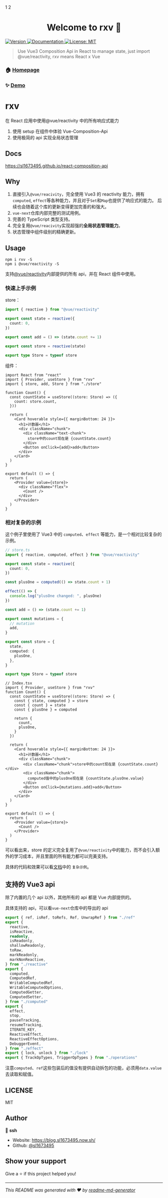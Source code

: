 1
2
<h1 align="center">Welcome to rxv 👋</h1>
<p>
  <a href="https://www.npmjs.com/package/rxv" target="_blank">
    <img alt="Version" src="https://img.shields.io/npm/v/rxv.svg">
  </a>
  <a href="https://sl1673495.github.io/react-composition-api" target="_blank">
    <img alt="Documentation" src="https://img.shields.io/badge/documentation-yes-brightgreen.svg" />
  </a>
  <a href="#" target="_blank">
    <img alt="License: MIT" src="https://img.shields.io/badge/License-MIT-yellow.svg" />
  </a>
</p>

> Use Vue3 Composition Api in React to manage state, just import @vue/reactivity, rxv means React x Vue

### 🏠 [Homepage](https://github.com/sl1673495/react-composition-api)

### ✨ [Demo](https://sl1673495.github.io/react-composition-api)

# rxv

在 React 应用中使用@vue/reactivity 中的所有响应式能力

1. 使用 setup 在组件中体验 Vue-Composition-Api
2. 使用极简的 api 实现全局状态管理

## Docs

https://sl1673495.github.io/react-composition-api

## Why

1. 直接引入`@vue/reacivity`，完全使用 Vue3 的 reactivity 能力，拥有`computed`, `effect`等各种能力，并且对于`Set`和`Map`也提供了响应式的能力。
   后续也会随着这个库的更新变得更加完善的和强大。
2. `vue-next`仓库内部完整的测试用例。
3. 完善的 TypeScript 类型支持。
4. 完全复用`@vue/reacivity`实现超强的**全局状态管理能力**。
5. 状态管理中组件级别的精确更新。

## Usage

```
npm i rxv -S
npm i @vue/reactivity -S
```

支持[@vue/reactivity](https://www.npmjs.com/package/@vue/reactivity)内部提供的所有 api，并在 React 组件中使用。

### 快速上手示例

store：

```ts
import { reactive } from "@vue/reactivity"

export const state = reactive({
  count: 0,
})

export const add = () => (state.count += 1)

export const store = reactive(state)

export type Store = typeof store
```

组件：

```tsx
import React from "react"
import { Provider, useStore } from "rxv"
import { store, add, Store } from "./store"

function Count() {
  const countState = useStore((store: Store) => ({
    count: store.count,
  }))

  return (
    <Card hoverable style={{ marginBottom: 24 }}>
      <h1>计数器</h1>
      <div className="chunk">
        <div className="text-chunk">
          store中的count现在是 {countState.count}
        </div>
        <Button onClick={add}>add</Button>
      </div>
    </Card>
  )
}

export default () => {
  return (
    <Provider value={store}>
      <div className="flex">
        <Count />
      </div>
    </Provider>
  )
}
```

### 相对复杂的示例

这个例子里使用了 Vue3 中的 `computed`、`effect` 等能力，是一个相对比较复杂的示例。

```ts
// store.ts
import { reactive, computed, effect } from "@vue/reactivity"

export const state = reactive({
  count: 0,
})

const plusOne = computed(() => state.count + 1)

effect(() => {
  console.log("plusOne changed: ", plusOne)
})

const add = () => (state.count += 1)

export const mutations = {
  // mutation
  add,
}

export const store = {
  state,
  computed: {
    plusOne,
  },
}

export type Store = typeof store
```

```tsx
// Index.tsx
import { Provider, useStore } from "rxv"
function Count() {
  const countState = useStore((store: Store) => {
    const { state, computed } = store
    const { count } = state
    const { plusOne } = computed

    return {
      count,
      plusOne,
    }
  })

  return (
    <Card hoverable style={{ marginBottom: 24 }}>
      <h1>计数器</h1>
      <div className="chunk">
        <div className="chunk">store中的count现在是 {countState.count}</div>
        <div className="chunk">
          computed值中的plusOne现在是 {countState.plusOne.value}
        </div>
        <Button onClick={mutations.add}>add</Button>
      </div>
    </Card>
  )
}

export default () => {
  return (
    <Provider value={store}>
      <Count />
    </Provider>
  )
}
```

可以看出来，store 的定义完全复用了`@vue/reactivity`中的能力，而不会引入额外的学习成本，并且里面的所有能力都可以完美支持。

具体的代码和效果可以看[文档](https://sl1673495.github.io/react-composition-api)中的 `复杂示例`。

## 支持的 Vue3 api

除了内置的几个 api 以外，其他所有的 api 都是 Vue 内部提供的。

具体支持的 api，可以看`vue-next`仓库中的导出的 api

```ts
export { ref, isRef, toRefs, Ref, UnwrapRef } from "./ref"
export {
  reactive,
  isReactive,
  readonly,
  isReadonly,
  shallowReadonly,
  toRaw,
  markReadonly,
  markNonReactive,
} from "./reactive"
export {
  computed,
  ComputedRef,
  WritableComputedRef,
  WritableComputedOptions,
  ComputedGetter,
  ComputedSetter,
} from "./computed"
export {
  effect,
  stop,
  pauseTracking,
  resumeTracking,
  ITERATE_KEY,
  ReactiveEffect,
  ReactiveEffectOptions,
  DebuggerEvent,
} from "./effect"
export { lock, unlock } from "./lock"
export { TrackOpTypes, TriggerOpTypes } from "./operations"
```

注意`computed`、`ref`这些包装后的值没有提供自动拆包的功能，必须用`data.value`去读取和赋值。

## LICENSE

MIT

## Author

👤 **ssh**

- Website: https://blog.sl1673495.now.sh/
- Github: [@sl1673495](https://github.com/sl1673495)

## Show your support

Give a ⭐️ if this project helped you!

---

_This README was generated with ❤️ by [readme-md-generator](https://github.com/kefranabg/readme-md-generator)_

